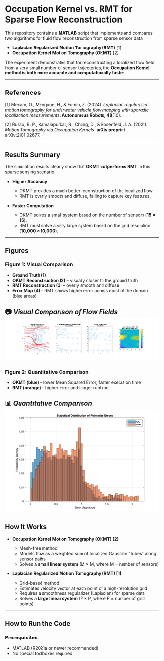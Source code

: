 # Occupation Kernel vs. RMT for Sparse Flow Reconstruction

This repository contains a **MATLAB** script that implements and compares two algorithms for fluid flow reconstruction from sparse sensor data:  

- **Laplacian Regularized Motion Tomography (RMT)** [1]  
- **Occupation Kernel Motion Tomography (OKMT)** [2]  

The experiment demonstrates that for reconstructing a localized flow field from a very small number of sensor trajectories, the **Occupation Kernel method is both more accurate and computationally faster**.

---
## References

[1] Meriam, O., Mengxue, H., & Fumin, Z. (2024). *Laplacian regularized motion tomography for underwater vehicle flow mapping with sporadic localization measurements*. **Autonomous Robots, 48**(10).  

[2] Russo, B. P., Kamalapurkar, R., Chang, D., & Rosenfeld, J. A. (2021). *Motion Tomography via Occupation Kernels*. **arXiv preprint** arXiv:2101.02677.  

---
## Results Summary

The simulation results clearly show that **OKMT outperforms RMT** in this sparse sensing scenario.

- **Higher Accuracy**  
  - OKMT provides a much better reconstruction of the localized flow.  
  - RMT is overly smooth and diffuse, failing to capture key features.  

- **Faster Computation**  
  - OKMT solves a small system based on the number of sensors (**15 × 15**).  
  - RMT must solve a very large system based on the grid resolution (**10,000 × 10,000**).  

---

## Figures

### Figure 1: Visual Comparison
- **Ground Truth (1)**  
- **OKMT Reconstruction (2)** – visually closer to the ground truth  
- **RMT Reconstruction (3)** – overly smooth and diffuse  
- **Error Map (4)** – RMT shows higher error across most of the domain (blue areas)  

📷 *Visual Comparison of Flow Fields*
![Figure 1: Visual Comparison](visualComparison.png)
---


### Figure 2: Quantitative Comparison
- **OKMT (blue)** – lower Mean Squared Error, faster execution time  
- **RMT (orange)** – higher error and longer runtime  

📊 *Quantitative Comparison*
![Figure 2: Quantitative Comparison](errorDistribution.png)
---

## How It Works

- **Occupation Kernel Motion Tomography (OKMT) [2]**  
  - Mesh-free method  
  - Models flow as a weighted sum of localized Gaussian "tubes" along sensor paths  
  - Solves a **small linear system** (M × M, where M = number of sensors)  

- **Laplacian Regularized Motion Tomography (RMT) [1]**  
  - Grid-based method  
  - Estimates velocity vector at each point of a high-resolution grid  
  - Requires a smoothness regularizer (Laplacian) for sparse data  
  - Solves a **large linear system** (P × P, where P = number of grid points)  

---

## How to Run the Code

### Prerequisites
- MATLAB (R2021a or newer recommended)  
- No special toolboxes required  
